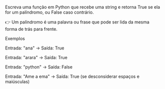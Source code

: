 Escreva uma função em Python que recebe uma string e retorna True se ela for um palíndromo, ou False caso contrário.

👉 Um palíndromo é uma palavra ou frase que pode ser lida da mesma forma de trás para frente.

Exemplos

Entrada: "ana" → Saída: True

Entrada: "arara" → Saída: True

Entrada: "python" → Saída: False

Entrada: "Ame a ema" → Saída: True (se desconsiderar espaços e maiúsculas)